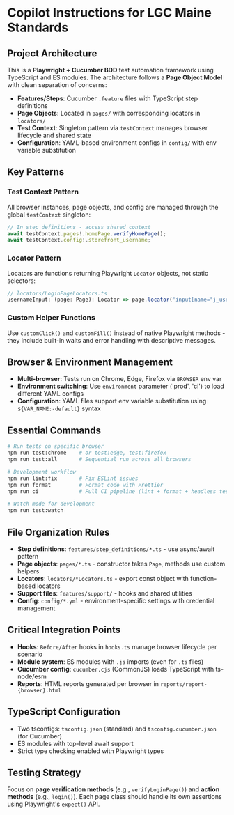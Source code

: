 # Copilot Instructions for LGC Maine Standards

## Project Architecture

This is a **Playwright + Cucumber BDD** test automation framework using TypeScript and ES modules. The architecture follows a **Page Object Model** with clean separation of concerns:

- **Features/Steps**: Cucumber `.feature` files with TypeScript step definitions
- **Page Objects**: Located in `pages/` with corresponding locators in `locators/`
- **Test Context**: Singleton pattern via `testContext` manages browser lifecycle and shared state
- **Configuration**: YAML-based environment configs in `config/` with env variable substitution

## Key Patterns

### Test Context Pattern
All browser instances, page objects, and config are managed through the global `testContext` singleton:
```typescript
// In step definitions - access shared context
await testContext.pages!.homePage.verifyHomePage();
await testContext.config!.storefront_username;
```

### Locator Pattern
Locators are functions returning Playwright `Locator` objects, not static selectors:
```typescript
// locators/LoginPageLocators.ts
usernameInput: (page: Page): Locator => page.locator('input[name="j_username"]')
```

### Custom Helper Functions
Use `customClick()` and `customFill()` instead of native Playwright methods - they include built-in waits and error handling with descriptive messages.

## Browser & Environment Management

- **Multi-browser**: Tests run on Chrome, Edge, Firefox via `BROWSER` env var
- **Environment switching**: Use `environment` parameter ('prod', 'ci') to load different YAML configs
- **Configuration**: YAML files support env variable substitution using `${VAR_NAME:-default}` syntax

## Essential Commands

```bash
# Run tests on specific browser
npm run test:chrome    # or test:edge, test:firefox
npm run test:all       # Sequential run across all browsers

# Development workflow
npm run lint:fix       # Fix ESLint issues
npm run format         # Format code with Prettier
npm run ci             # Full CI pipeline (lint + format + headless tests)

# Watch mode for development
npm run test:watch
```

## File Organization Rules

- **Step definitions**: `features/step_definitions/*.ts` - use async/await pattern
- **Page objects**: `pages/*.ts` - constructor takes `Page`, methods use custom helpers
- **Locators**: `locators/*Locators.ts` - export const object with function-based locators
- **Support files**: `features/support/` - hooks and shared utilities
- **Config**: `config/*.yml` - environment-specific settings with credential management

## Critical Integration Points

- **Hooks**: `Before/After` hooks in `hooks.ts` manage browser lifecycle per scenario
- **Module system**: ES modules with `.js` imports (even for `.ts` files)
- **Cucumber config**: `cucumber.cjs` (CommonJS) loads TypeScript with ts-node/esm
- **Reports**: HTML reports generated per browser in `reports/report-{browser}.html`

## TypeScript Configuration

- Two tsconfigs: `tsconfig.json` (standard) and `tsconfig.cucumber.json` (for Cucumber)
- ES modules with top-level await support
- Strict type checking enabled with Playwright types

## Testing Strategy

Focus on **page verification methods** (e.g., `verifyLoginPage()`) and **action methods** (e.g., `login()`). Each page class should handle its own assertions using Playwright's `expect()` API.